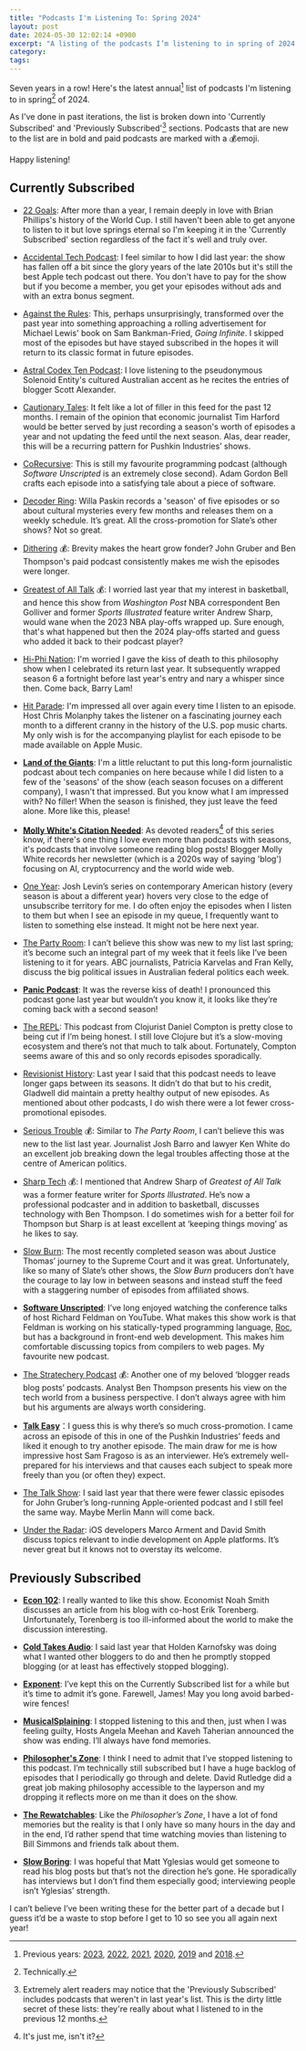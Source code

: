 ```yaml
---
title: "Podcasts I'm Listening To: Spring 2024"
layout: post
date: 2024-05-30 12:02:14 +0900
excerpt: "A listing of the podcasts I’m listening to in spring of 2024."
category: 
tags: 
---
```


Seven years in a row! Here's the latest annual[^previous] list of podcasts I'm listening to in spring[^late] of 2024.

As I've done in past iterations, the list is broken down into 'Currently Subscribed' and 'Previously Subscribed'[^sections] sections. Podcasts that are new to the list are in bold and paid podcasts are marked with a 💰emoji.

Happy listening!

## Currently Subscribed

- [22 Goals](https://www.theringer.com/22-goals): After more than a year, I remain deeply in love with Brian Phillips's history of the World Cup. I still haven't been able to get anyone to listen to it but love springs eternal so I'm keeping it in the 'Currently Subscribed' section regardless of the fact it's well and truly over.

- [Accidental Tech Podcast](https://atp.fm/): I feel similar to how I did last year: the show has fallen off a bit since the glory years of the late 2010s but it's still the best Apple tech podcast out there. You don't have to pay for the show but if you become a member, you get your episodes without ads and with an extra bonus segment.

- [Against the Rules](https://atrpodcast.com/): This, perhaps unsurprisingly, transformed over the past year into something approaching a rolling advertisement for Michael Lewis' book on Sam Bankman-Fried, _Going Infinite_. I skipped most of the episodes but have stayed subscribed in the hopes it will return to its classic format in future episodes.

- [Astral Codex Ten Podcast](https://sscpodcast.libsyn.com/website): I love listening to the pseudonymous Solenoid Entity's cultured Australian accent as he  recites the entries of blogger Scott Alexander.

- [Cautionary Tales](http://timharford.com/articles/cautionarytales/): It felt like a lot of filler in this feed for the past 12 months. I remain of the opinion that economic journalist Tim Harford would be better served by just recording a season's worth of episodes a year and not updating the feed until the next season. Alas, dear reader, this will be a recurring pattern for Pushkin Industries’ shows.

- [CoRecursive](https://corecursive.com): This is still my favourite programming podcast (although _Software Unscripted_ is an extremely close second). Adam Gordon Bell crafts each episode into a satisfying tale about a piece of software.

- [Decoder Ring](https://slate.com/podcasts/decoder-ring): Willa Paskin records a 'season' of five episodes or so about cultural mysteries every few months and releases them on a weekly schedule. It’s great. All the cross-promotion for Slate’s other shows? Not so great.

- [Dithering](https://dithering.fm/) 💰: Brevity makes the heart grow fonder? John Gruber and Ben Thompson's paid podcast consistently makes me wish the episodes were longer.

- [Greatest of All Talk](https://greatestofalltalk.com) 💰: I worried last year that my interest in basketball, and hence this show from _Washington Post_ NBA correspondent Ben Golliver and former _Sports Illustrated_ feature writer Andrew Sharp, would wane when the 2023 NBA play-offs wrapped up. Sure enough, that's what happened but then the 2024 play-offs started and guess who added it back to their podcast player?

- [Hi-Phi Nation](https://hiphination.org): I'm worried I gave the kiss of death to this philosophy show when I celebrated its return last year. It subsequently wrapped season 6 a fortnight before last year's entry and nary a whisper since then. Come back, Barry Lam!

- [Hit Parade](https://slate.com/podcasts/hit-parade): I'm impressed all over again every time I listen to an episode. Host Chris Molanphy takes the listener on a fascinating journey each month to a different cranny in the history of the U.S. pop music charts. My only wish is for the accompanying playlist for each episode to be made available on Apple Music.

- [**Land of the Giants**](https://www.vox.com/land-of-the-giants-podcast): I'm a little reluctant to put this long-form journalistic podcast about tech companies on here because while I did listen to a few of the 'seasons' of the show (each season focuses on a different company), I wasn't that impressed. But you know what I am impressed with? No filler! When the season is finished, they just leave the feed alone. More like this, please! 

- [**Molly White's Citation Needed**](https://www.citationneeded.news/): As devoted readers[^me] of this series know, if there's one thing I love even more than podcasts with seasons, it's podcasts that involve someone reading blog posts! Blogger Molly White records her newsletter (which is a 2020s way of saying 'blog') focusing on AI, cryptocurrency and the world wide web.

- [One Year](https://slate.com/podcasts/one-year/): Josh Levin’s series on contemporary American history (every season is about a different year) hovers very close to the edge of unsubscribe territory for me. I do often enjoy the episodes when I listen to them but when I see an episode in my queue, I frequently want to listen to something else instead. It might not be here next year.

- [The Party Room](https://www.abc.net.au/radionational/programs/partyroom): I can’t believe this show was new to my list last spring; it’s become such an integral part of my week that it feels like I’ve been listening to it for years. ABC journalists, Patricia Karvelas and Fran Kelly, discuss the big political issues in Australian federal politics each week.

- [**Panic Podcast**](https://podcast.panic.com/): It was the reverse kiss of death! I pronounced this podcast gone last year but wouldn’t you know it, it looks like they’re coming back with a second season!

- [The REPL](https://www.therepl.net/): This podcast from Clojurist Daniel Compton is pretty close to being cut if I’m being honest. I still love Clojure but it’s a slow-moving ecosystem and there’s not that much to talk about. Fortunately, Compton seems aware of this and so only records episodes sporadically.

- [Revisionist History](https://revisionisthistory.com/): Last year I said that this podcast needs to leave longer gaps between its seasons. It didn’t do that but to his credit, Gladwell did maintain a pretty healthy output of new episodes. As mentioned about other podcasts, I do wish there were a lot fewer cross-promotional episodes.

- [Serious Trouble](https://serioustrouble.show/) 💰: Similar to _The Party Room_, I can’t believe this was new to the list last year. Journalist Josh Barro and lawyer Ken White do an excellent job breaking down the legal troubles affecting those at the centre of American politics.

- [Sharp Tech](https://sharptech.fm/) 💰: I mentioned that Andrew Sharp of _Greatest of All Talk_ was a former feature writer for _Sports Illustrated_. He’s now a professional podcaster and in addition to basketball, discusses technology with Ben Thompson. I do sometimes wish for a better foil for Thompson but Sharp is at least excellent at ‘keeping things moving’ as he likes to say.

- [Slow Burn](https://slate.com/podcasts/slow-burn): The most recently completed season was about Justice Thomas’ journey to the Supreme Court and it was great. Unfortunately, like so many of Slate’s other shows, the _Slow Burn_ producers don’t have the courage to lay low in between seasons and instead stuff the feed with a staggering number of episodes from affiliated shows.

- [**Software Unscripted**](https://feeds.acast.com/public/shows/software-unscripted): I’ve long enjoyed watching the conference talks of host Richard Feldman on YouTube. What makes this show work is that Feldman is working on his statically-typed programming language, [Roc](https://www.roc-lang.org), but has a background in front-end web development. This makes him comfortable discussing topics from compilers to web pages. My favourite new podcast.  

- [The Stratechery Podcast](https://stratechery.com) 💰: Another one of my beloved ‘blogger reads blog posts’ podcasts. Analyst Ben Thompson presents his view on the tech world from a business perspective. I don’t always agree with him but his arguments are always worth considering.

- [**Talk Easy**](https://talkeasypod.com)：I guess this is why there’s so much cross-promotion. I came across an episode of this in one of the Pushkin Industries’ feeds and liked it enough to try another episode. The main draw for me is how impressive host Sam Fragoso is as an interviewer. He’s extremely well-prepared for his interviews and that causes each subject to speak more freely than you (or often they) expect.

- [The Talk Show](https://daringfireball.net/thetalkshow/): I said last year that there were fewer classic episodes for John Gruber’s long-running Apple-oriented podcast and I still feel the same way. Maybe Merlin Mann will come back.

- [Under the Radar](https://www.relay.fm/radar): iOS developers Marco Arment and David Smith discuss topics relevant to indie development on Apple platforms. It’s never great but it knows not to overstay its welcome.

## Previously Subscribed

- [**Econ 102**](https://www.podpage.com/econ102/): I really wanted to like this show. Economist Noah Smith discusses an article from his blog with co-host Erik Torenberg. Unfortunately, Torenberg is too ill-informed about the world to make the discussion interesting. 

- [**Cold Takes Audio**](https://coldtakesblog.podbean.com/): I said last year that Holden Karnofsky was doing what I wanted other bloggers to do and then he promptly stopped blogging (or at least has effectively stopped blogging).

- [**Exponent**](https://exponent.fm/): I’ve kept this on the Currently Subscribed list for a while but it’s time to admit it’s gone. Farewell, James! May you long avoid barbed-wire fences!

- [**MusicalSplaining**](https://twitter.com/musicalsplainin): I stopped listening to this and then, just when I was feeling guilty, Hosts Angela Meehan and Kaveh Taherian announced the show was ending. I’ll always have fond memories.

- [**Philosopher's Zone**](https://www.abc.net.au/radionational/programs/philosopherszone/): I think I need to admit that I’ve stopped listening to this podcast. I’m technically still subscribed but I have a huge backlog of episodes that I periodically go through and delete. David Rutledge did a great job making philosophy accessible to the layperson and my dropping it reflects more on me than it does on the show.

- [**The Rewatchables**](https://www.theringer.com/the-rewatchables): Like the _Philosopher’s Zone_, I have a lot of fond memories but the reality is that I only have so many hours in the day and in the end, I’d rather spend that time watching movies than listening to Bill Simmons and friends talk about them.

- [**Slow Boring**](https://www.slowboring.com/): I was hopeful that Matt Yglesias would get someone to read his blog posts but that’s not the direction he’s gone. He sporadically has interviews but I don’t find them especially good; interviewing people isn’t Yglesias’ strength.

I can’t believe I’ve been writing these for the better part of a decade but I guess it’d be a waste to stop before I get to 10 so see you all again next year!

[^previous]: Previous years: [2023][], [2022][], [2021][], [2020][], [2019][] and [2018][].

[2023]: https://articles.inqk.net/2023/05/29/podcasts-spring-2023.html "Read 'Podcasts I'm Listening To: Spring 2023'"

[2022]: https://articles.inqk.net/2022/05/31/podcasts-spring-2022.html "Read 'Podcasts I'm Listening To: Spring 2022'"

[2021]: https://articles.inqk.net/2021/05/30/podcasts-spring-2021.html "Read 'Podcasts I'm Listening To: Spring 2021'"

[2020]: https://articles.inqk.net/2020/05/31/podcasts-spring-2020.html "Read 'Podcasts I'm Listening To: Spring 2020'"

[2019]: https://articles.inqk.net/2019/05/03/podcasts-spring-2019.html "Read 'Podcasts I'm Listening To: Spring 2019'"

[2018]: https://articles.inqk.net/2018/05/24/podcasts-spring-2018.html "Read 'Podcasts I'm Listening To: Spring 2018'"

[^late]: Technically.

[^sections]: Extremely alert readers may notice that the 'Previously Subscribed' includes podcasts that weren't in last year's list. This is the dirty little secret of these lists: they're really about what I listened to in the previous 12 months.

[^me]: It's just me, isn't it?
